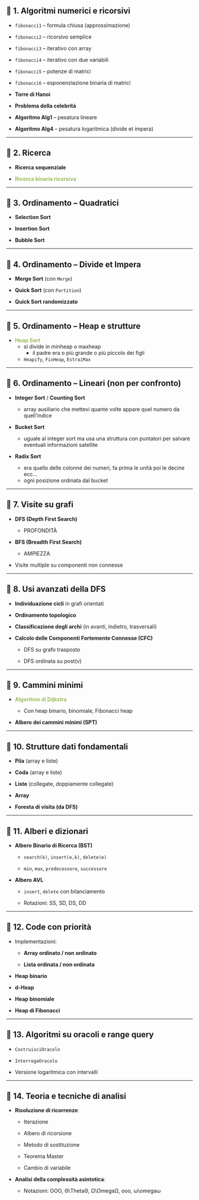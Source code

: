 ## 📌 **1. Algoritmi numerici e ricorsivi**

- `fibonacci1` – formula chiusa (approssimazione)
    
- `fibonacci2` – ricorsivo semplice
    
- `fibonacci3` – iterativo con array
    
- `fibonacci4` – iterativo con due variabili
    
- `fibonacci5` – potenze di matrici
    
- `fibonacci6` – esponenziazione binaria di matrici
    
- **Torre di Hanoi**
    
- **Problema della celebrità**
    
- **Algoritmo Alg1** – pesatura lineare
    
- **Algoritmo Alg4** – pesatura logaritmica (divide et impera)
    

---

## 📌 **2. Ricerca**

- **Ricerca sequenziale**
    
- **<font color="#9bbb59">Ricerca binaria ricorsiva</font>**
    

---

## 📌 **3. Ordinamento – Quadratici**

- **Selection Sort**
    
- **Insertion Sort**
    
- **Bubble Sort**
    

---

## 📌 **4. Ordinamento – Divide et Impera**

- **Merge Sort** (con `Merge`)
    
- **Quick Sort** (con `Partition`)
    
- **Quick Sort randomizzato**
    

---

## 📌 **5. Ordinamento – Heap e strutture**

- **<font color="#9bbb59">Heap Sort</font>**
	- si divide in minheap o maxheap
		- il padre era o più grande o più piccolo dei figli
	- `Heapify`, `FixHeap`, `EstraiMax`
    

---

## 📌 **6. Ordinamento – Lineari (non per confronto)**

- **Integer Sort** / **Counting Sort**
	- array ausiliario che mettevi quante volte appare quel numero da quell'indice
    
- **Bucket Sort**
	- uguale al integer sort ma usa una struttura con puntatori per salvare eventuali informazioni satellite
    
- **Radix Sort**
	- era quello delle colonne dei numeri, fa prima le unità poi le decine ecc...
	- ogni posizione ordinata dal bucket
    

---

## 📌 **7. Visite su grafi**

- **DFS (Depth First Search)**
	- PROFONDITÀ
    
- **BFS (Breadth First Search)**
	- AMPIEZZA
    
- Visite multiple su componenti non connesse
    

---

## 📌 **8. Usi avanzati della DFS**

- **Individuazione cicli** in grafi orientati
    
- **Ordinamento topologico**
    
- **Classificazione degli archi** (in avanti, indietro, trasversali)
    
- **Calcolo delle Componenti Fortemente Connesse (CFC)**
    
    - DFS su grafo trasposto
        
    - DFS ordinata su post(v)
        

---

## 📌 **9. Cammini minimi**

- **<font color="#9bbb59">Algoritmo di Dijkstra</font>**
    
    - Con heap binario, binomiale, Fibonacci heap
        
- **Albero dei cammini minimi (SPT)**
    

---

## 📌 **10. Strutture dati fondamentali**

- **Pila** (array e liste)
    
- **Coda** (array e liste)
    
- **Liste** (collegate, doppiamente collegate)
    
- **Array**
    
- **Foresta di visita (da DFS)**
    

---

## 📌 **11. Alberi e dizionari**

- **Albero Binario di Ricerca (BST)**
    
    - `search(k)`, `insert(e,k)`, `delete(e)`
        
    - `min`, `max`, `predecessore`, `successore`
        
- **Albero AVL**
    
    - `insert`, `delete` con bilanciamento
        
    - Rotazioni: SS, SD, DS, DD
        

---

## 📌 **12. Code con priorità**

- Implementazioni:
    
    - **Array ordinato / non ordinato**
        
    - **Lista ordinata / non ordinata**
        
- **Heap binario**
    
- **d-Heap**
    
- **Heap binomiale**
    
- **Heap di Fibonacci**
    

---

## 📌 **13. Algoritmi su oracoli e range query**

- `CostruisciOracolo`
    
- `InterrogaOracolo`
    
- Versione logaritmica con intervalli
    

---

## 📌 **14. Teoria e tecniche di analisi**

- **Risoluzione di ricorrenze**:
    
    - Iterazione
        
    - Albero di ricorsione
        
    - Metodo di sostituzione
        
    - Teorema Master
        
    - Cambio di variabile
        
- **Analisi della complessità asintotica**:
    
    - Notazioni: OOO, Θ\ThetaΘ, Ω\OmegaΩ, ooo, ω\omegaω